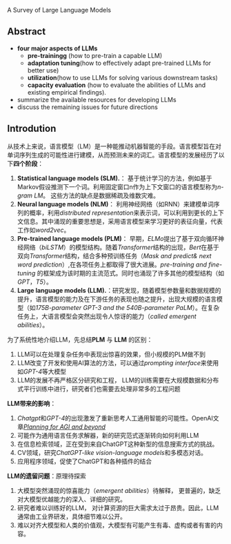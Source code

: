 A Survey of Large Language Models
## Abstract
-  **four major aspects of LLMs**
    - **pre-trainingg** (how to pre-train a capable LLM)
    - **adaptation tuning**(how to effectively adapt pre-trained LLMs for better use)
    - **utilization**(how to use LLMs for solving various downstream tasks)
    - **capacity evaluation** (how to evaluate the abilities of LLMs and existing empirical findings).
 -  summarize the available resources for developing LLMs
 -  discuss the remaining issues for future directions

## Introdution
从技术上来说，语言模型（LM）是一种能推动机器智能的手段。语言模型旨在对单词序列生成的可能性进行建模，从而预测未来的词汇。语言模型的发展经历了以下**四个阶段**：
1. **Statistical language models (SLM).**： 基于统计学习的方法，例如基于Markov假设推测下一个词。利用固定窗口n作为上下文窗口的语言模型称为*n-gram LM*。 这些方法的缺点是数据稀疏及维数灾难。
2. **Neural language models (NLM)**： 利用神经网络（如RNN）来建模单词序列的概率，利用*distributed representation*来表示词，可以利用到更长的上下文信息。其中涌现的重要思想是，采用语言模型来学习更好的表征向量，代表工作如*word2vec*。
3. **Pre-trained language models (PLM)**： 早期，*ELMo*提出了基于双向循环神经网络（*biLSTM*）的模型结构。随着*Transformer*结构的出现，*Bert*在基于双向*Transformer*结构，结合多种预训练任务（*Mask and predict& next word prediction*）,在各项任务上都取得了很大进展。*pre-training and fine-tuning* 的框架成为该时期的主流范式。同时也涌现了许多其他的模型结构（如*GPT*，*T5*）。
4. **Large language models (LLM).**：研究发现，随着模型参数量和数据规模的提升，语言模型的能力及在下游任务的表现也随之提升，出现大规模的语言模型（如*175B-parameter GPT-3 and the 540B-parameter PaLM*）。在复杂任务上，大语言模型会突然出现令人惊讶的能力（*called emergent abilities*）。
  
为了系统性地介绍LLM，先总结**PLM** 与 **LLM** 的区别：
1. LLM可以在处理复杂任务中表现出惊喜的效果，但小规模的PLM做不到
2. LLM改变了开发和使用AI算法的方法，可以通过*prompting interface*来使用如*GPT-4*等大模型
3. LLM的发展不再严格区分研究和工程， LLM的训练需要在大规模数据和分布式平行训练中进行，研究者们也需要去处理非常多的工程问题

**LLM带来的影响**：
1. *Chatgpt*和*GPT-4*的出现激发了重新思考人工通用智能的可能性。OpenAI文章[*Planning for AGI and beyond*](https://openai.com/blog/planning-for-agi-and-beyond)
2. 可能作为通用语言任务求解器，新的研究范式逐渐转向如何利用LLM
3. 在信息检索领域，正在受到来自ChatGPT这种新型的信息搜索方式的挑战。
4. CV领域，研究*ChatGPT-like vision-language models*和多模态对话。
5. 应用程序领域，促使了ChatGPT和各种插件的结合

**LLM的遗留问题**：原理待探索
1. 大模型突然涌现的惊喜能力（*emergent abilities*）待解释， 更普遍的，缺乏对大模型优越能力的深入、详细的研究。
2. 研究者难以训练好的LLM， 对计算资源的巨大需求太过于昂贵。因此，LLM通常由工业界研发，具体细节难以公开。
3. 难以对齐大模型和人类的价值观，大模型有可能产生有毒、虚构或者有害的内容。
   
